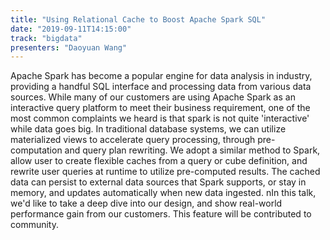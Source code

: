 ```yaml
---
title: "Using Relational Cache to Boost Apache Spark SQL"
date: "2019-09-11T14:15:00"
track: "bigdata"
presenters: "Daoyuan Wang"
---
```


Apache Spark has become a popular engine for data analysis in industry, providing a handful SQL interface and processing data from various data sources. While many of our customers are using Apache Spark as an interactive query platform to meet their business requirement, one of the most common complaints we heard is that spark is not quite 'interactive' while data goes big. In traditional database systems, we can utilize materialized views to accelerate query processing, through pre-computation and query plan rewriting. We adopt a similar method to Spark, allow user to create flexible caches from a query or cube definition, and rewrite user queries at runtime to utilize pre-computed results. The cached data can persist to external data sources that Spark supports, or stay in memory, and updates automatically when new data ingested. nIn this talk, we'd like to take a deep dive into our design, and show real-world performance gain from our customers. This feature will be contributed to community.